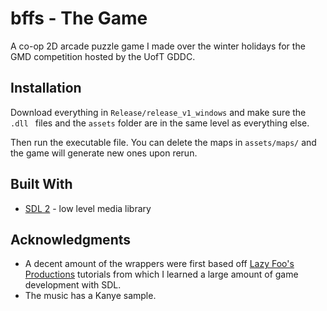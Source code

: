 # bffs - The Game

A co-op 2D arcade puzzle game I made over the winter holidays for the GMD competition hosted by the UofT GDDC. 

## Installation

Download everything in ` Release/release_v1_windows ` and make sure the ` .dll  ` files and the ` assets ` folder are in the same level as everything else.

Then run the executable file. You can delete the maps in ` assets/maps/ ` and the game will generate new ones upon rerun.

## Built With

* [SDL 2](https://www.libsdl.org/) - low level media library

## Acknowledgments

* A decent amount of the wrappers were first based off [Lazy Foo's Productions](http://lazyfoo.net/tutorials/SDL/index.php) tutorials from which I learned a large amount of game development with SDL.
* The music has a Kanye sample. 

